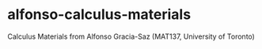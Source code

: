 # alfonso-calculus-materials
Calculus Materials from Alfonso Gracia-Saz (MAT137, University of Toronto)
